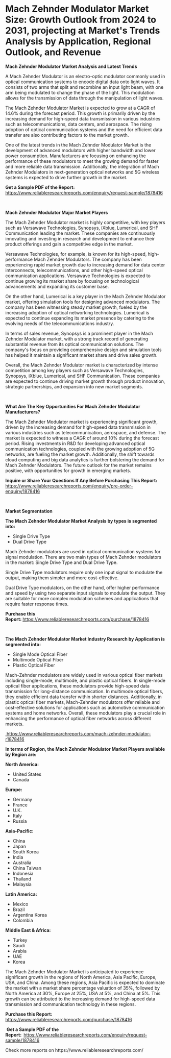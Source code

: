 <p><h1>Mach Zehnder Modulator Market Size: Growth Outlook from 2024 to 2031, projecting at Market's Trends Analysis by Application, Regional Outlook, and Revenue</h1></p><p><strong>Mach Zehnder Modulator Market Analysis and Latest Trends</strong></p>
<p><p>A Mach Zehnder Modulator is an electro-optic modulator commonly used in optical communication systems to encode digital data onto light waves. It consists of two arms that split and recombine an input light beam, with one arm being modulated to change the phase of the light. This modulation allows for the transmission of data through the manipulation of light waves.</p><p>The Mach Zehnder Modulator Market is expected to grow at a CAGR of 14.6% during the forecast period. This growth is primarily driven by the increasing demand for high-speed data transmission in various industries such as telecommunications, data centers, and aerospace. The rising adoption of optical communication systems and the need for efficient data transfer are also contributing factors to the market growth.</p><p>One of the latest trends in the Mach Zehnder Modulator Market is the development of advanced modulators with higher bandwidth and lower power consumption. Manufacturers are focusing on enhancing the performance of these modulators to meet the growing demand for faster and more reliable data transmission. Additionally, the integration of Mach Zehnder Modulators in next-generation optical networks and 5G wireless systems is expected to drive further growth in the market.</p></p>
<p><strong>Get a Sample PDF of the Report:&nbsp;</strong> <a href="https://www.reliableresearchreports.com/enquiry/request-sample/1878416">https://www.reliableresearchreports.com/enquiry/request-sample/1878416</a></p>
<p>&nbsp;</p>
<p><strong>Mach Zehnder Modulator Major Market Players</strong></p>
<p><p>The Mach Zehnder Modulator market is highly competitive, with key players such as Versawave Technologies, Synopsys, iXblue, Lumerical, and SHF Communication leading the market. These companies are continuously innovating and investing in research and development to enhance their product offerings and gain a competitive edge in the market.</p><p>Versawave Technologies, for example, is known for its high-speed, high-performance Mach Zehnder Modulators. The company has been experiencing rapid market growth due to increasing demand for data center interconnects, telecommunications, and other high-speed optical communication applications. Versawave Technologies is expected to continue growing its market share by focusing on technological advancements and expanding its customer base.</p><p>On the other hand, Lumerical is a key player in the Mach Zehnder Modulator market, offering simulation tools for designing advanced modulators. The company has been witnessing steady market growth, fueled by the increasing adoption of optical networking technologies. Lumerical is expected to continue expanding its market presence by catering to the evolving needs of the telecommunications industry.</p><p>In terms of sales revenue, Synopsys is a prominent player in the Mach Zehnder Modulator market, with a strong track record of generating substantial revenue from its optical communication solutions. The company's focus on providing comprehensive design and simulation tools has helped it maintain a significant market share and drive sales growth.</p><p>Overall, the Mach Zehnder Modulator market is characterized by intense competition among key players such as Versawave Technologies, Synopsys, iXblue, Lumerical, and SHF Communication. These companies are expected to continue driving market growth through product innovation, strategic partnerships, and expansion into new market segments.</p></p>
<p>&nbsp;</p>
<p><strong>What Are The Key Opportunities For Mach Zehnder Modulator Manufacturers?</strong></p>
<p><p>The Mach Zehnder Modulator market is experiencing significant growth, driven by the increasing demand for high-speed data transmission in various industries such as telecommunication, aerospace, and defense. The market is expected to witness a CAGR of around 10% during the forecast period. Rising investments in R&D for developing advanced optical communication technologies, coupled with the growing adoption of 5G networks, are fueling the market growth. Additionally, the shift towards cloud computing and big data analytics is further bolstering the demand for Mach Zehnder Modulators. The future outlook for the market remains positive, with opportunities for growth in emerging markets.</p></p>
<p><strong>Inquire or Share Your Questions If Any Before Purchasing This Report:</strong> <a href="https://www.reliableresearchreports.com/enquiry/pre-order-enquiry/1878416">https://www.reliableresearchreports.com/enquiry/pre-order-enquiry/1878416</a></p>
<p>&nbsp;</p>
<p><strong>Market Segmentation</strong></p>
<p><strong>The Mach Zehnder Modulator Market Analysis by types is segmented into:</strong></p>
<p><ul><li>Single Drive Type</li><li>Dual Drive Type</li></ul></p>
<p><p>Mach Zehnder modulators are used in optical communication systems for signal modulation. There are two main types of Mach Zehnder modulators in the market: Single Drive Type and Dual Drive Type. </p><p>Single Drive Type modulators require only one input signal to modulate the output, making them simpler and more cost-effective. </p><p>Dual Drive Type modulators, on the other hand, offer higher performance and speed by using two separate input signals to modulate the output. They are suitable for more complex modulation schemes and applications that require faster response times.</p></p>
<p><strong>Purchase this Report:&nbsp;</strong><a href="https://www.reliableresearchreports.com/purchase/1878416">https://www.reliableresearchreports.com/purchase/1878416</a></p>
<p>&nbsp;</p>
<p><strong>The Mach Zehnder Modulator Market Industry Research by Application is segmented into:</strong></p>
<p><ul><li>Single Mode Optical Fiber</li><li>Multimode Optical Fiber</li><li>Plastic Optical Fiber</li></ul></p>
<p><p>Mach-Zehnder modulators are widely used in various optical fiber markets including single-mode, multimode, and plastic optical fibers. In single-mode optical fiber applications, these modulators provide high-speed data transmission for long-distance communication. In multimode optical fibers, they enable efficient data transfer within shorter distances. Additionally, in plastic optical fiber markets, Mach-Zehnder modulators offer reliable and cost-effective solutions for applications such as automotive communication systems and home networks. Overall, these modulators play a crucial role in enhancing the performance of optical fiber networks across different markets.</p></p>
<p><a href="https://www.reliableresearchreports.com/mach-zehnder-modulator-r1878416">&nbsp;https://www.reliableresearchreports.com/mach-zehnder-modulator-r1878416</a></p>
<p><strong>In terms of Region, the Mach Zehnder Modulator Market Players available by Region are:</strong></p>
<p>
    <p> <strong> North America: </strong>
        <ul>
            <li>United States</li>
            <li>Canada</li>
        </ul>
        </p> 
    <p> <strong> Europe: </strong>
        <ul>
            <li>Germany</li>
            <li>France</li>
            <li>U.K.</li>
            <li>Italy</li>
            <li>Russia</li>
        </ul>
        </p> 
    <p> <strong> Asia-Pacific: </strong>
        <ul>
            <li>China</li>
            <li>Japan</li>
            <li>South Korea</li>
            <li>India</li>
            <li>Australia</li>
            <li>China Taiwan</li>
            <li>Indonesia</li>
            <li>Thailand</li>
            <li>Malaysia</li>
        </ul>
        </p> 
    <p> <strong> Latin America: </strong>
        <ul>
            <li>Mexico</li>
            <li>Brazil</li>
            <li>Argentina Korea</li>
            <li>Colombia</li>
        </ul>
        </p> 
    <p> <strong> Middle East & Africa: </strong>
        <ul>
            <li>Turkey</li>
            <li>Saudi</li>
            <li>Arabia</li>
            <li>UAE</li>
            <li>Korea</li>
        </ul>
    </p>
    </p>
<p><p>The Mach Zehnder Modulator Market is anticipated to experience significant growth in the regions of North America, Asia Pacific, Europe, USA, and China. Among these regions, Asia Pacific is expected to dominate the market with a market share percentage valuation of 35%, followed by North America at 30%, Europe at 25%, USA at 5%, and China at 5%. This growth can be attributed to the increasing demand for high-speed data transmission and communication technology in these regions.</p></p>
<p><strong>Purchase this Report: </strong><a href="https://www.reliableresearchreports.com/purchase/1878416">https://www.reliableresearchreports.com/purchase/1878416</a></p>
<p>&nbsp;<strong>Get a Sample PDF of the Report:&nbsp;&nbsp;</strong><a href="https://www.reliableresearchreports.com/enquiry/request-sample/1878416">https://www.reliableresearchreports.com/enquiry/request-sample/1878416</a></p>
<p><strong></strong></p>
<p>Check more reports on https://www.reliableresearchreports.com/</p>